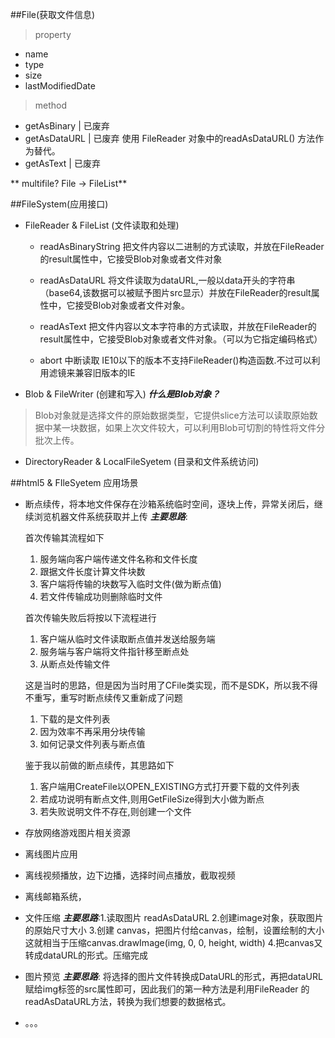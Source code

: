 ##File(获取文件信息)
> property

- name
- type
- size
- lastModifiedDate

> method

- getAsBinary   | 已废弃
- getAsDataURL  | 已废弃  使用 FileReader 对象中的readAsDataURL() 方法作为替代。
- getAsText     | 已废弃

** multifile? File -> FileList**

##FileSystem(应用接口)
- FileReader & FileList (文件读取和处理)

  - readAsBinaryString 把文件内容以二进制的方式读取，并放在FileReader的result属性中，它接受Blob对象或者文件对象

  - readAsDataURL 
  将文件读取为dataURL,一般以data开头的字符串（base64,该数据可以被赋予图片src显示）并放在FileReader的result属性中，它接受Blob对象或者文件对象。

  - readAsText 把文件内容以文本字符串的方式读取，并放在FileReader的result属性中，它接受Blob对象或者文件对象。（可以为它指定编码格式）

  - abort 中断读取
  IE10以下的版本不支持FileReader()构造函数.不过可以利用滤镜来兼容旧版本的IE
  
- Blob & FileWriter (创建和写入)
***什么是Blob对象？***
> Blob对象就是选择文件的原始数据类型，它提供slice方法可以读取原始数据中某一块数据，如果上次文件较大，可以利用Blob可切割的特性将文件分批次上传。

- DirectoryReader & LocalFileSyetem (目录和文件系统访问)

##html5 & FIleSyetem 应用场景
- 断点续传，将本地文件保存在沙箱系统临时空间，逐块上传，异常关闭后，继续浏览机器文件系统获取并上传
  ***主要思路***:

	首次传输其流程如下
	
	1. 服务端向客户端传递文件名称和文件长度
	2. 跟据文件长度计算文件块数
	3. 客户端将传输的块数写入临时文件(做为断点值)
	4. 若文件传输成功则删除临时文件

	首次传输失败后将按以下流程进行

	1. 客户端从临时文件读取断点值并发送给服务端
	2. 服务端与客户端将文件指针移至断点处
	3. 从断点处传输文件

	这是当时的思路，但是因为当时用了CFile类实现，而不是SDK，所以我不得不重写，重写时断点续传又重新成了问题

	1. 下载的是文件列表
	2. 因为效率不再采用分块传输
	3. 如何记录文件列表与断点值

	鉴于我以前做的断点续传，其思路如下

	1. 客户端用CreateFile以OPEN_EXISTING方式打开要下载的文件列表
	2. 若成功说明有断点文件,则用GetFileSize得到大小做为断点
	3. 若失败说明文件不存在,则创建一个文件

- 存放网络游戏图片相关资源
- 离线图片应用
- 离线视频播放，边下边播，选择时间点播放，截取视频
- 离线邮箱系统，
- 文件压缩
  ***主要思路***:1.读取图片 readAsDataURL  2.创建image对象，获取图片的原始尺寸大小  3.创建
  canvas，把图片付给canvas，绘制，设置绘制的大小这就相当于压缩canvas.drawImage(img, 0, 0, height, width)  4.把canvas又转成dataURL的形式。压缩完成

- 图片预览
  ***主要思路***: 将选择的图片文件转换成DataURL的形式，再把dataURL赋给img标签的src属性即可，因此我们的第一种方法是利用FileReader 的readAsDataURL方法，转换为我们想要的数据格式。
- 。。。

